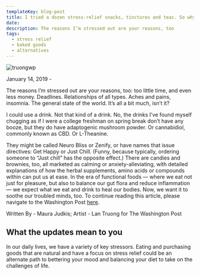 ```yaml
---
templateKey: blog-post
title: I tried a dozen stress-relief snacks, tinctures and teas. So why am I still anxious?
date:
description: The reasons I’m stressed out are your reasons, too
tags:
  - stress relief
  - baked goods
  - alternatives
---
```


![truongwp](/img/truongwp.jpg)

January 14, 2019 -

The reasons I’m stressed out are your reasons, too: too little time, and even less money. Deadlines. Relationships of all types. Aches and pains, insomnia. The general state of the world. It’s all a bit much, isn’t it?

I could use a drink. Not that kind of a drink. No, the drinks I’ve found myself chugging as if I were a college freshman on spring break don’t have any booze, but they do have adaptogenic mushroom powder. Or cannabidiol, commonly known as CBD. Or L-Theanine.

They might be called Neuro Bliss or Zenify, or have names that issue directives: Get Happy or Just Chill. (Funny, because typically, ordering someone to “Just chill” has the opposite effect.) There are candies and brownies, too, all marketed as calming or anxiety-alleviating, with detailed explanations of how the herbal supplements, amino acids or compounds within can put us at ease. In the era of functional foods — where we eat not just for pleasure, but also to balance our gut flora and reduce inflammation — we expect what we eat and drink to heal our bodies. Now, we want it to soothe our troubled minds, too.  To continue reading this article, please navigate to the Washington Post [here](https://www.washingtonpost.com/news/voraciously/wp/2019/01/14/i-tried-a-dozen-stress-relief-snacks-tinctures-and-teas-so-why-am-i-still-anxious/?utm_term=.0d31aa0764ea).

Written By - Maura Judkis; Artist - Lan Truong for The Washington Post

## What the updates mean to you

In our daily lives, we have a variety of key stressors.  Eating and purchasing goods that are natural and have a focus on stress relief could be an alternate path to bettering your mood and balancing your diet to take on the challenges of life.   
